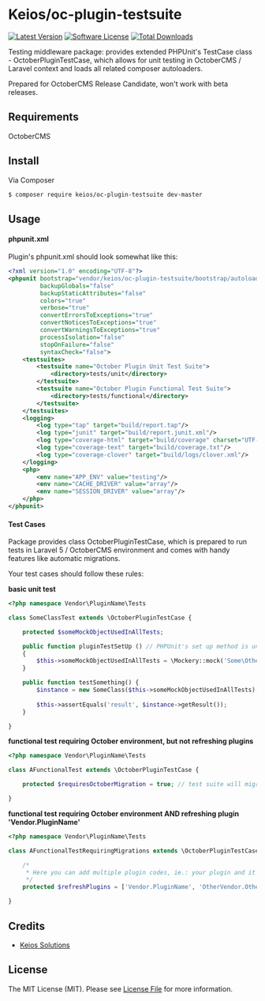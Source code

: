 # Keios/oc-plugin-testsuite

[![Latest 
Version](https://img.shields.io/github/release/keiosweb/oc-plugin-testsuite.svg?style=flat-square)](https://github.com/keiosweb/oc-plugin-testsuite/releases)
[![Software License](https://img.shields.io/badge/license-MIT-brightgreen.svg?style=flat-square)](LICENSE.md)
[![Total Downloads](https://img.shields.io/packagist/dt/keios/oc-plugin-testsuite.svg?style=flat-square)](https://packagist.org/packages/keios/oc-plugin-testsuite)

Testing middleware package: provides extended PHPUnit's TestCase class - OctoberPluginTestCase, 
which allows for unit testing in OctoberCMS / Laravel context and loads all related composer autoloaders.

Prepared for OctoberCMS Release Candidate, won't work with beta releases.

## Requirements
OctoberCMS

## Install

Via Composer

``` bash
$ composer require keios/oc-plugin-testsuite dev-master
```

## Usage

#### phpunit.xml

Plugin's phpunit.xml should look somewhat like this:

``` xml
<?xml version="1.0" encoding="UTF-8"?>
<phpunit bootstrap="vendor/keios/oc-plugin-testsuite/bootstrap/autoload.php"
         backupGlobals="false"
         backupStaticAttributes="false"
         colors="true"
         verbose="true"
         convertErrorsToExceptions="true"
         convertNoticesToExceptions="true"
         convertWarningsToExceptions="true"
         processIsolation="false"
         stopOnFailure="false"
         syntaxCheck="false">
    <testsuites>
        <testsuite name="October Plugin Unit Test Suite">
            <directory>tests/unit</directory>
        </testsuite>
        <testsuite name="October Plugin Functional Test Suite">
            <directory>tests/functional</directory>
        </testsuite>
    </testsuites>
    <logging>
        <log type="tap" target="build/report.tap"/>
        <log type="junit" target="build/report.junit.xml"/>
        <log type="coverage-html" target="build/coverage" charset="UTF-8" yui="true" highlight="true"/>
        <log type="coverage-text" target="build/coverage.txt"/>
        <log type="coverage-clover" target="build/logs/clover.xml"/>
    </logging>
    <php>
        <env name="APP_ENV" value="testing"/>
        <env name="CACHE_DRIVER" value="array"/>
        <env name="SESSION_DRIVER" value="array"/>
    </php>
</phpunit>

```

#### Test Cases

Package provides class OctoberPluginTestCase, which is prepared to run tests in Laravel 5 / OctoberCMS environment and comes with handy features like automatic migrations.

Your test cases should follow these rules:

**basic unit test**
``` php
<?php namespace Vendor\PluginName\Tests

class SomeClassTest extends \OctoberPluginTestCase {

    protected $someMockObjectUsedInAllTests;

    public function pluginTestSetUp () // PHPUnit's set up method is unavailable, use this instead
    {
        $this->someMockObjectUsedInAllTests = \Mockery::mock('Some\Other\Class');
    }

    public function testSomething() { 
        $instance = new SomeClass($this->someMockObjectUsedInAllTests);
        
        $this->assertEquals('result', $instance->getResult());
    }

}
``` 

**functional test requiring October environment, but not refreshing plugins**
``` php
<?php namespace Vendor\PluginName\Tests

class AFunctionalTest extends \OctoberPluginTestCase {

    protected $requiresOctoberMigration = true; // test suite will migrate october

}
```

**functional test requiring October environment AND refreshing plugin 'Vendor.PluginName'**
``` php
<?php namespace Vendor\PluginName\Tests

class AFunctionalTestRequiringMigrations extends \OctoberPluginTestCase {

    /*
     * Here you can add multiple plugin codes, ie.: your plugin and it's dependencies
     */
    protected $refreshPlugins = ['Vendor.PluginName', 'OtherVendor.OtherPlugin'];

}
```

## Credits

- [Keios Solutions](https://github.com/keiosweb)

## License

The MIT License (MIT). Please see [License File](LICENSE.md) for more information.

